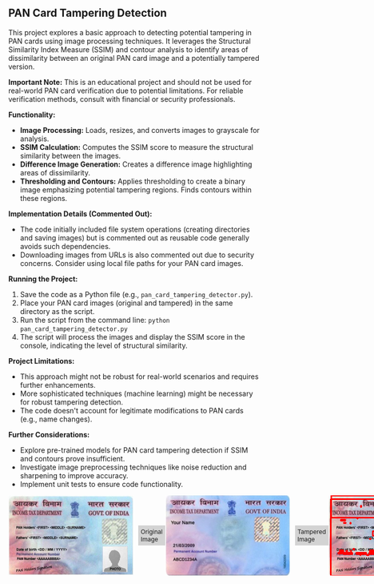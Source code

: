 ## PAN Card Tampering Detection

This project explores a basic approach to detecting potential tampering in PAN cards using image processing techniques. It leverages the Structural Similarity Index Measure (SSIM) and contour analysis to identify areas of dissimilarity between an original PAN card image and a potentially tampered version.

**Important Note:** This is an educational project and should not be used for real-world PAN card verification due to potential limitations. For reliable verification methods, consult with financial or security professionals.

**Functionality:**

* **Image Processing:** Loads, resizes, and converts images to grayscale for analysis.
* **SSIM Calculation:** Computes the SSIM score to measure the structural similarity between the images.
* **Difference Image Generation:** Creates a difference image highlighting areas of dissimilarity.
* **Thresholding and Contours:** Applies thresholding to create a binary image emphasizing potential tampering regions. Finds contours within these regions.

**Implementation Details (Commented Out):**

* The code initially included file system operations (creating directories and saving images) but is commented out as reusable code generally avoids such dependencies.
* Downloading images from URLs is also commented out due to security concerns. Consider using local file paths for your PAN card images.

**Running the Project:**

1. Save the code as a Python file (e.g., `pan_card_tampering_detector.py`).
2. Place your PAN card images (original and tampered) in the same directory as the script.
3. Run the script from the command line: `python pan_card_tampering_detector.py`
4. The script will process the images and display the SSIM score in the console, indicating the level of structural similarity.

**Project Limitations:**

* This approach might not be robust for real-world scenarios and requires further enhancements.
* More sophisticated techniques (machine learning) might be necessary for robust tampering detection.
* The code doesn't account for legitimate modifications to PAN cards (e.g., name changes).

**Further Considerations:**

* Explore pre-trained models for PAN card tampering detection if SSIM and contours prove insufficient.
* Investigate image preprocessing techniques like noise reduction and sharpening to improve accuracy.
* Implement unit tests to ensure code functionality.

<div style="display: flex; align-items: center;">
  <img src="https://github.com/KiarashKiani79/PAN-Card-Tampering-Detection/blob/main/pan_card_tampering/image/original.png" width="400" style="margin-right: 10px;" />
  <div style="background-color: lightgray; padding: 5px; font-size: 12px;">Original Image</div>
  
  <img src="https://github.com/KiarashKiani79/PAN-Card-Tampering-Detection/blob/main/pan_card_tampering/image/tampered.png" width="400" style="margin-right: 10px;" />
  <div style="background-color: lightgray; padding: 5px; font-size: 12px;">Tampered Image</div>

  <img src="https://github.com/KiarashKiani79/PAN-Card-Tampering-Detection/blob/main/pan_card_tampering/image/original_contoured.png" width="400" style="margin-right: 10px;" />
  <div style="background-color: lightgray; padding: 5px; font-size: 12px;">Original Image with Contour</div>

  <img src="https://github.com/KiarashKiani79/PAN-Card-Tampering-Detection/blob/main/pan_card_tampering/image/tampered_contoured.png" width="400" style="margin-right: 10px;" />
  <div style="background-color: lightgray; padding: 5px; font-size: 12px;">Tampered Image with Contour</div>

  <img src="https://github.com/KiarashKiani79/PAN-Card-Tampering-Detection/blob/main/pan_card_tampering/image/diff.png" width="400" style="margin-right: 10px;" />
  <div style="background-color: lightgray; padding: 5px; font-size: 12px;">Difference Image with Black</div>

  <img src="https://github.com/KiarashKiani79/PAN-Card-Tampering-Detection/blob/main/pan_card_tampering/image/thresh.png" width="400" style="margin-right: 10px;" />
  <div style="background-color: lightgray; padding: 5px; font-size: 12px;">Threshold Image with White</div>
</div>

